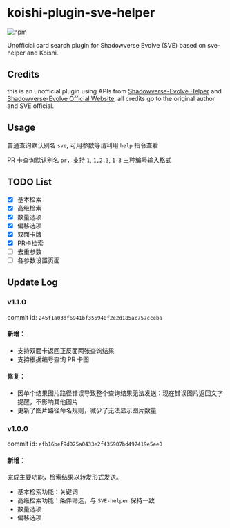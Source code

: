 # koishi-plugin-sve-helper

[![npm](https://img.shields.io/npm/v/koishi-plugin-sve-helper?style=flat-square)](https://www.npmjs.com/package/koishi-plugin-sve-helper)


Unofficial card search plugin for Shadowverse Evolve (SVE) based on sve-helper and Koishi.

## Credits

this is an unofficial plugin using APIs from [Shadowverse-Evolve Helper](https://www.svehelperwin.com/) and [Shadowverse-Evolve Official Website](https://shadowverse-evolve.com/), all credits go to the original author and SVE official.

## Usage

普通查询默认别名 `sve`, 可用参数等请利用 `help` 指令查看

PR 卡查询默认别名 `pr`，支持 `1`, `1,2,3`, `1-3` 三种编号输入格式

## TODO List

 - [x] 基本检索
 - [x] 高级检索
 - [x] 数量选项
 - [x] 偏移选项
 - [x] 双面卡牌
 - [x] PR卡检索
 - [ ] 去重参数
 - [ ] 各参数设置页面

## Update Log

### v1.1.0

commit id: `245f1a03df6941bf355940f2e2d185ac757cceba`

#### 新增：

 - 支持双面卡返回正反面两张查询结果
 - 支持根据编号查询 PR 卡图

#### 修复：

 - 因单个结果图片路径错误导致整个查询结果无法发送：现在错误图片返回文字提醒，不影响其他图片
 - 更新了图片路径命名规则，减少了无法显示图片数量


### v1.0.0

commit id: `efb16bef9d025a0433e2f435907bd497419e5ee0`

#### 新增：

完成主要功能，检索结果以转发形式发送。

 - 基本检索功能：关键词
 - 高级检索功能：条件筛选，与 `SVE-helper` 保持一致
 - 数量选项
 - 偏移选项
